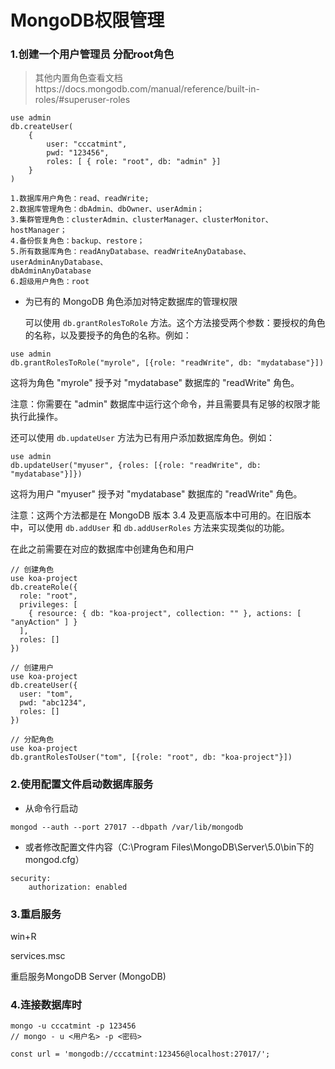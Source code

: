 # MongoDB权限管理

### 1.创建一个用户管理员 分配root角色

> 其他内置角色查看文档https://docs.mongodb.com/manual/reference/built-in-roles/#superuser-roles

```
use admin
db.createUser(
    {
        user: "cccatmint",
        pwd: "123456",
        roles: [ { role: "root", db: "admin" }]
    }
)
```

```
1.数据库用户角色：read、readWrite;
2.数据库管理角色：dbAdmin、dbOwner、userAdmin；
3.集群管理角色：clusterAdmin、clusterManager、clusterMonitor、hostManager；
4.备份恢复角色：backup、restore；
5.所有数据库角色：readAnyDatabase、readWriteAnyDatabase、userAdminAnyDatabase、
dbAdminAnyDatabase
6.超级用户角色：root
```



- 为已有的 MongoDB 角色添加对特定数据库的管理权限

  可以使用 `db.grantRolesToRole` 方法。这个方法接受两个参数：要授权的角色的名称，以及要授予的角色的名称。例如：

```shell
use admin
db.grantRolesToRole("myrole", [{role: "readWrite", db: "mydatabase"}])
```

这将为角色 "myrole" 授予对 "mydatabase" 数据库的 "readWrite" 角色。

注意：你需要在 "admin" 数据库中运行这个命令，并且需要具有足够的权限才能执行此操作。

还可以使用 `db.updateUser` 方法为已有用户添加数据库角色。例如：

```shell
use admin
db.updateUser("myuser", {roles: [{role: "readWrite", db: "mydatabase"}]})
```

这将为用户 "myuser" 授予对 "mydatabase" 数据库的 "readWrite" 角色。

注意：这两个方法都是在 MongoDB 版本 3.4 及更高版本中可用的。在旧版本中，可以使用 `db.addUser` 和 `db.addUserRoles` 方法来实现类似的功能。



在此之前需要在对应的数据库中创建角色和用户

```shell
// 创建角色
use koa-project
db.createRole({
  role: "root",
  privileges: [
    { resource: { db: "koa-project", collection: "" }, actions: [ "anyAction" ] }
  ],
  roles: []
})

// 创建用户
use koa-project
db.createUser({
  user: "tom",
  pwd: "abc1234",
  roles: []
})

// 分配角色
use koa-project
db.grantRolesToUser("tom", [{role: "root", db: "koa-project"}])
```





### 2.使用配置文件启动数据库服务

- 从命令行启动

```
mongod --auth --port 27017 --dbpath /var/lib/mongodb
```

- 或者修改配置文件内容（C:\Program Files\MongoDB\Server\5.0\bin下的mongod.cfg）

```
security:
    authorization: enabled
```



### 3.重启服务

win+R

services.msc

重启服务MongoDB Server (MongoDB)



### 4.连接数据库时

```
mongo -u cccatmint -p 123456
// mongo - u <用户名> -p <密码>
```

```
const url = 'mongodb://cccatmint:123456@localhost:27017/';
```

